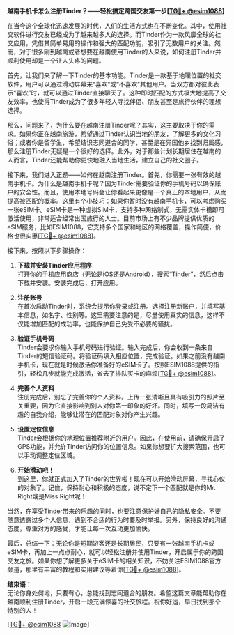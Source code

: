 **越南手机卡怎么注册Tinder？——轻松搞定跨国交友第一步[[TG💪+ @esim1088](https://t.me/s/esim1088)]**

在当今这个全球化迅速发展的时代，人们的生活方式也在不断变化。其中，使用社交软件进行交友已经成为了越来越多人的选择。而Tinder作为一款风靡全球的社交应用，凭借其简单易用的操作和强大的匹配功能，吸引了无数用户的关注。然而，对于很多刚到越南或者想要在越南使用Tinder的人来说，如何注册Tinder并顺利使用却是一个让人头疼的问题。

首先，让我们来了解一下Tinder的基本功能。Tinder是一款基于地理位置的社交软件，用户可以通过滑动屏幕来“喜欢”或“不喜欢”其他用户。当双方都对彼此表示“喜欢”时，就可以通过Tinder直接聊天了。这种即时匹配的方式极大地提高了交友效率，也使得Tinder成为了很多年轻人寻找伴侣、朋友甚至是旅行伙伴的理想选择。

那么，问题来了，为什么要在越南注册Tinder呢？其实，这主要取决于你的需求。如果你正在越南旅游，希望通过Tinder认识当地的朋友，了解更多的文化习俗；或者你是留学生，希望结识志同道合的同学，甚至是在异国他乡找到归属感，那么注册Tinder无疑是一个很好的选择。此外，对于那些计划长期居住在越南的人而言，Tinder还能帮助你更快地融入当地生活，建立自己的社交圈子。

接下来，我们进入正题——如何在越南注册Tinder。首先，你需要一张有效的越南手机卡。为什么是越南手机卡呢？因为Tinder需要验证你的手机号码以确保账户的安全性。而且，使用本地号码会让你看起来更像是一个真正的本地用户，从而提高被匹配的概率。这里有个小技巧：如果你暂时没有越南手机卡，可以考虑购买一张eSIM卡。eSIM卡是一种虚拟SIM卡，支持多种网络制式，无需实体卡槽即可激活使用，非常适合经常出国旅行的人士。目前市场上有不少品牌提供优质的eSIM服务，比如ESIM1088，它支持多个国家和地区的网络覆盖，操作简便，价格也很实惠[[TG💪+ @esim1088](https://t.me/s/esim1088)]。

接下来，按照以下步骤操作：

1. **下载并安装Tinder应用程序**  
   打开你的手机应用商店（无论是iOS还是Android），搜索“Tinder”，然后点击下载并安装。安装完成后，打开应用。

2. **注册账号**  
   在首次启动Tinder时，系统会提示你登录或注册。选择注册新账户，并填写基本信息，如名字、性别等。这里需要注意的是，尽量使用真实的信息，这样不仅能增加匹配的成功率，也能保护自己免受不必要的骚扰。

3. **验证手机号码**  
   Tinder会要求你输入手机号码进行验证。输入完成后，你会收到一条来自Tinder的短信验证码。将验证码填入相应位置，完成验证。如果之前没有越南手机卡，现在就是时候激活你准备好的eSIM卡了。按照ESIM1088提供的指引，轻松几步就能完成激活，省去了排队买卡的麻烦[[TG💪+ @esim1088](https://t.me/s/esim1088)]。

4. **完善个人资料**  
   注册完成后，别忘了完善你的个人资料。上传一张清晰且具有吸引力的照片至关重要，因为它直接影响到别人对你第一印象的好坏。同时，填写一段简洁有趣的自我介绍，能够让潜在的匹配对象对你产生兴趣。

5. **设置定位信息**  
   Tinder会根据你的地理位置推荐附近的用户。因此，在使用前，请确保开启了GPS功能，并允许Tinder访问你的位置信息。如果你想要扩大搜索范围，也可以手动调整定位区域。

6. **开始滑动吧！**  
   到这里，你就正式加入了Tinder的世界啦！现在可以开始滑动屏幕，寻找心仪的对象了。记住，保持耐心和积极的态度，说不定下一个匹配就是你的Mr. Right或是Miss Right呢！

当然，在享受Tinder带来的乐趣的同时，也要注意保护好自己的隐私安全。不要随意透露过多个人信息，遇到不合适的行为时要及时举报。另外，保持良好的沟通态度，尊重对方的感受，才能让每一次互动更加愉快。

最后，总结一下：无论你是短期游客还是长期居民，只要有一张越南手机卡或eSIM卡，再加上一点点耐心，就可以轻松注册并使用Tinder，开启属于你的跨国交友之旅。如果你想了解更多关于eSIM卡的相关知识，不妨关注ESIM1088官方频道，那里有丰富的教程和实用建议等着你[[TG💪+ @esim1088](https://t.me/s/esim1088)]。

**结束语：**  
无论你身处何地，只要有心，总能找到志同道合的朋友。希望这篇文章能帮助你在越南顺利注册Tinder，开启一段充满惊喜的社交旅程。祝你好运，早日找到那个特别的人！  

[[TG💪+ @esim1088](https://t.me/s/esim1088) ![Image](https://i.postimg.cc/4NQfJmqS/Snipaste-2025-05-13-00-14-12.png)]